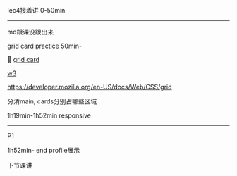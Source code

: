 
lec4接着讲 0-50min

---
md跟课没跟出来

grid card practice 50min-

:gem: [grid card](./gridCard.html)

[w3](https://www.w3schools.com/css/css_grid.asp)

https://developer.mozilla.org/en-US/docs/Web/CSS/grid

分清main, cards分别占哪些区域

1h19min-1h52min responsive


---

P1

1h52min- end profile展示

下节课讲